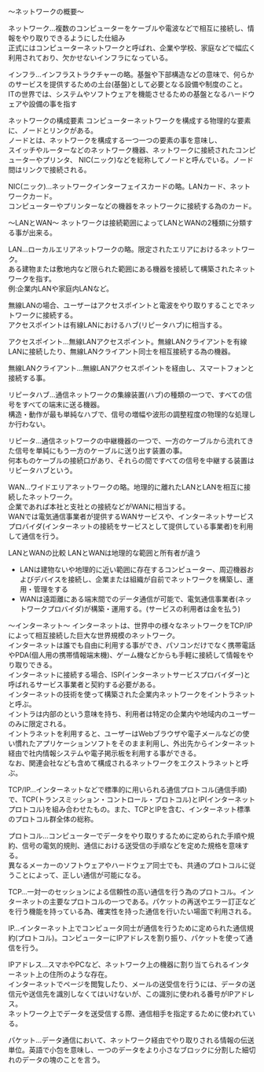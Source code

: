 〜ネットワークの概要〜

ネットワーク…複数のコンピューターをケーブルや電波などで相互に接続し、情報をやり取りできるようにした仕組み<br>
正式にはコンピューターネットワークと呼ばれ、企業や学校、家庭などで幅広く利用されており、欠かせないインフラになっている。<br>

インフラ…インフラストラクチャーの略。基盤や下部構造などの意味で、何らかのサービスを提供するための土台(基盤)として必要となる設備や制度のこと。<br>
ITの世界では、システムやソフトウェアを機能させるための基盤となるハードウェアや設備の事を指す<br>

ネットワークの構成要素
コンピューターネットワークを構成する物理的な要素に、ノードとリンクがある。<br>
ノードとは、ネットワークを構成する一つ一つの要素の事を意味し、<br>
スイッチやルーターなどのネットワーク機器、ネットワークに接続されたコンピューターやプリンタ、
NIC(ニック)などを総称してノードと呼んでいる。ノード間はリンクで接続される。<br>

 NIC(ニック)…ネットワークインターフェイスカードの略。LANカード、ネットワークカード。<br>
 コンピューターやプリンターなどの機器をネットワークに接続する為のカード。<br>

〜LANとWAN〜
ネットワークは接続範囲によってLANとWANの2種類に分類する事が出来る。<br>

LAN…ローカルエリアネットワークの略。限定されたエリアにおけるネットワーク。<br>
ある建物または敷地内など限られた範囲にある機器を接続して構築されたネットワークを指す。<br>
例:企業内LANや家庭内LANなど。

無線LANの場合、ユーザーはアクセスポイントと電波をやり取りすることでネットワークに接続する。<br>
アクセスポイントは有線LANにおけるハブ(リピータハブ)に相当する。<br>

アクセスポイント…無線LANアクセスポイント。無線LANクライアントを有線LANに接続したり、無線LANクライアント同士を相互接続する為の機器。<br>

無線LANクライアント…無線LANアクセスポイントを経由し、スマートフォンと接続する事。<br>

リピータハブ…通信ネットワークの集線装置(ハブ)の種類の一つで、すべての信号をすべての端末に送る機器。<br>
構造・動作が最も単純なハブで、信号の増幅や波形の調整程度の物理的な処理しか行わない。<br>

リピータ…通信ネットワークの中継機器の一つで、一方のケーブルから流れてきた信号を単純にもう一方のケーブルに送り出す装置の事。<br>
何本ものケーブルの接続口があり、それらの間ですべての信号を中継する装置はリピータハブという。<br>

WAN…ワイドエリアネットワークの略。地理的に離れたLANとLANを相互に接続したネットワーク。<br>
企業であれば本社と支社との接続などがWANに相当する。<br>
WANでは電気通信事業者が提供するWANサービスや、インターネットサービスプロバイダ(インターネットの接続をサービスとして提供している事業者)を利用して通信を行う。<br>

LANとWANの比較
LANとWANは地理的な範囲と所有者が違う<br>
- LANは建物ないや地理的に近い範囲に存在するコンピューター、周辺機器およびデバイスを接続し、企業または組織が自前でネットワークを構築し、運用・管理をする
- WANは遠距離にある端末間でのデータ通信が可能で、電気通信事業者(ネットワークプロバイダ)が構築・運用する。(サービスの利用者は金を払う)

〜インターネット〜
インターネットは、世界中の様々なネットワークをTCP/IPによって相互接続した巨大な世界規模のネットワーク。<br>
インターネットは誰でも自由に利用する事ができ、パソコンだけでなく携帯電話やPDA(個人用の携帯情報端末機)、ゲーム機などからも手軽に接続して情報をやり取りできる。<br>
インターネットに接続する場合、ISP(インターネットサービスプロバイダー)と呼ばれるサービス事業者と契約する必要がある。<br>
インターネットの技術を使って構築された企業内ネットワークをイントラネットと呼ぶ。<br>
イントラは内部のという意味を持ち、利用者は特定の企業内や地域内のユーザーのみに限定される。<br>
イントラネットを利用すると、ユーザーはWebブラウザや電子メールなどの使い慣れたアプリケーションソフトをそのまま利用し、外出先からインターネット経由で社内情報システムや電子掲示板を利用する事ができる。<br>
なお、関連会社なども含めて構成されるネットワークをエクストラネットと呼ぶ。<br>

TCP/IP…インターネットなどで標準的に用いられる通信プロトコル(通信手順)で、TCP(トランスミッション・コントロール・プロトコル)とIP(インターネットプロトコル)を組み合わせたもの。また、TCPとIPを含む、インターネット標準のプロトコル群全体の総称。<br>

プロトコル…コンピューターでデータをやり取りするために定められた手順や規約、信号の電気的規則、通信における送受信の手順などを定めた規格を意味する。<br>
異なるメーカーのソフトウェアやハードウェア同士でも、共通のプロトコルに従うことによって、正しい通信が可能になる。<br>

TCP…一対一のセッションによる信頼性の高い通信を行う為のプロトコル。インターネットの主要なプロトコルの一つである。パケットの再送やエラー訂正などを行う機能を持っている為、確実性を持った通信を行いたい場面で利用される。<br>

IP…インターネット上でコンピュータ同士が通信を行うために定められた通信規約(プロトコル)。コンピューターにIPアドレスを割り振り、パケットを使って通信を行う。<br>

IPアドレス…スマホやPCなど、ネットワーク上の機器に割り当てられるインターネット上の住所のような存在。<br>
インターネットでページを閲覧したり、メールの送受信を行うには、データの送信元や送信先を識別しなくてはいけないが、この識別に使われる番号がIPアドレス。<br>
ネットワーク上でデータを送受信する際、通信相手を指定するために使われている。<br>

パケット…データ通信において、ネットワーク経由でやり取りされる情報の伝送単位。英語で小包を意味し、一つのデータをより小さなブロックに分割した細切れのデータの塊のことを言う。<br>